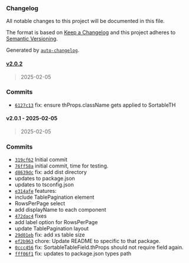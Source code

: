 ### Changelog

All notable changes to this project will be documented in this file.

The format is based on [Keep a Changelog](https://keepachangelog.com/en/1.0.0/)
and this project adheres to [Semantic Versioning](https://semver.org/spec/v2.0.0.html).

Generated by [`auto-changelog`](https://github.com/CookPete/auto-changelog).

#### [v2.0.2](https://github.com/ChumsInc/sortable-tables/compare/v2.0.1...v2.0.2)

> 2025-02-05




### Commits

- [`6127c13`](https://github.com/ChumsInc/sortable-tables/commit/6127c13ef9c987b28e64c6883ea3c2e12026c9ff)  fix: ensure thProps.className gets applied to SortableTH

#### v2.0.1 - 2025-02-05

> 2025-02-05




### Commits

- [`319cf62`](https://github.com/ChumsInc/sortable-tables/commit/319cf620ace584d7a1a5962879d007da898c0905)  Initial commit
- [`76ff58a`](https://github.com/ChumsInc/sortable-tables/commit/76ff58a7005dfea279dbdbb04303b3fca65bcc22)  initial commit, time for testing.
- [`d8639dc`](https://github.com/ChumsInc/sortable-tables/commit/d8639dc51c0373a1123b5e5b751caa89f2873b6a)  fix: add dist directory
- updates to package.json
- updates to tsconfig.json
- [`e314afe`](https://github.com/ChumsInc/sortable-tables/commit/e314afefd0bb93f493867daca924bcba4992e78e)  features:
- include TablePagination element
- RowsPerPage select
- add displayName to each component
- [`472dac4`](https://github.com/ChumsInc/sortable-tables/commit/472dac4f942d729db8cabccfd15d50acf0ec9d90)  fixes
- add label option for RowsPerPage
- update TablePagination layout
- [`29d01eb`](https://github.com/ChumsInc/sortable-tables/commit/29d01eb21114a805c75e64838497c8f309676879)  fix: add xs table size
- [`ef2b963`](https://github.com/ChumsInc/sortable-tables/commit/ef2b963564efd036d052acde54e471d4319aa46e)  chore: Update README to specific to that package.
- [`0ccc456`](https://github.com/ChumsInc/sortable-tables/commit/0ccc45653e666a4638b7f9ad7e566618c97d9a52)  fix: SortableTableField.thProps should not require field again.
- [`fff06f1`](https://github.com/ChumsInc/sortable-tables/commit/fff06f1b1646c529e834d41fcdfea7dad1373fbd)  fix: updates to package.json types path

